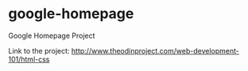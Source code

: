 # google-homepage
Google Homepage Project

Link to the project: http://www.theodinproject.com/web-development-101/html-css

